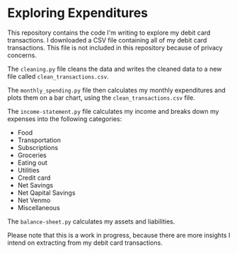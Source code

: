 # Exploring Expenditures

This repository contains the code I'm writing to explore my debit card transactions. I downloaded a CSV file containing all of my debit card transactions. This file is not included in this repository because of privacy concerns. 

The `cleaning.py` file cleans the data and writes the cleaned data to a new file called `clean_transactions.csv`. 

The `monthly_spending.py` file then calculates my monthly expenditures and plots them on a bar chart, using the `clean_transactions.csv` file.

The `income-statement.py` file calculates my income and breaks down my expenses into the following categories:
  * Food
  * Transportation
  * Subscriptions
  * Groceries
  * Eating out
  * Utilities
  * Credit card
  * Net Savings
  * Net Qapital Savings
  * Net Venmo
  * Miscellaneous

The `balance-sheet.py` calculates my assets and liabilities.

Please note that this is a work in progress, because there are more insights I intend on extracting from my debit card transactions. 
